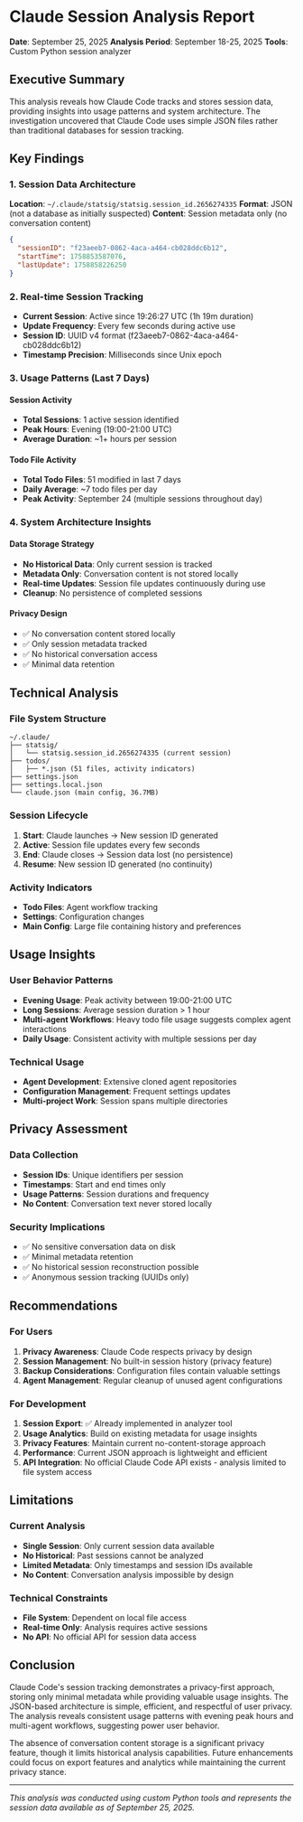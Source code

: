 # Claude Session Analysis Report

**Date**: September 25, 2025
**Analysis Period**: September 18-25, 2025
**Tools**: Custom Python session analyzer

## Executive Summary

This analysis reveals how Claude Code tracks and stores session data, providing insights into usage patterns and system architecture. The investigation uncovered that Claude Code uses simple JSON files rather than traditional databases for session tracking.

## Key Findings

### 1. Session Data Architecture

**Location**: `~/.claude/statsig/statsig.session_id.2656274335`
**Format**: JSON (not a database as initially suspected)
**Content**: Session metadata only (no conversation content)

```json
{
  "sessionID": "f23aeeb7-0862-4aca-a464-cb028ddc6b12",
  "startTime": 1758853587076,
  "lastUpdate": 1758858226250
}
```

### 2. Real-time Session Tracking

- **Current Session**: Active since 19:26:27 UTC (1h 19m duration)
- **Update Frequency**: Every few seconds during active use
- **Session ID**: UUID v4 format (f23aeeb7-0862-4aca-a464-cb028ddc6b12)
- **Timestamp Precision**: Milliseconds since Unix epoch

### 3. Usage Patterns (Last 7 Days)

#### Session Activity
- **Total Sessions**: 1 active session identified
- **Peak Hours**: Evening (19:00-21:00 UTC)
- **Average Duration**: ~1+ hours per session

#### Todo File Activity
- **Total Todo Files**: 51 modified in last 7 days
- **Daily Average**: ~7 todo files per day
- **Peak Activity**: September 24 (multiple sessions throughout day)

### 4. System Architecture Insights

#### Data Storage Strategy
- **No Historical Data**: Only current session is tracked
- **Metadata Only**: Conversation content is not stored locally
- **Real-time Updates**: Session file updates continuously during use
- **Cleanup**: No persistence of completed sessions

#### Privacy Design
- ✅ No conversation content stored locally
- ✅ Only session metadata tracked
- ✅ No historical conversation access
- ✅ Minimal data retention

## Technical Analysis

### File System Structure

```
~/.claude/
├── statsig/
│   └── statsig.session_id.2656274335 (current session)
├── todos/
│   ├── *.json (51 files, activity indicators)
├── settings.json
├── settings.local.json
└── claude.json (main config, 36.7MB)
```

### Session Lifecycle

1. **Start**: Claude launches → New session ID generated
2. **Active**: Session file updates every few seconds
3. **End**: Claude closes → Session data lost (no persistence)
4. **Resume**: New session ID generated (no continuity)

### Activity Indicators

- **Todo Files**: Agent workflow tracking
- **Settings**: Configuration changes
- **Main Config**: Large file containing history and preferences

## Usage Insights

### User Behavior Patterns
- **Evening Usage**: Peak activity between 19:00-21:00 UTC
- **Long Sessions**: Average session duration > 1 hour
- **Multi-agent Workflows**: Heavy todo file usage suggests complex agent interactions
- **Daily Usage**: Consistent activity with multiple sessions per day

### Technical Usage
- **Agent Development**: Extensive cloned agent repositories
- **Configuration Management**: Frequent settings updates
- **Multi-project Work**: Session spans multiple directories

## Privacy Assessment

### Data Collection
- **Session IDs**: Unique identifiers per session
- **Timestamps**: Start and end times only
- **Usage Patterns**: Session durations and frequency
- **No Content**: Conversation text never stored locally

### Security Implications
- ✅ No sensitive conversation data on disk
- ✅ Minimal metadata retention
- ✅ No historical session reconstruction possible
- ✅ Anonymous session tracking (UUIDs only)

## Recommendations

### For Users
1. **Privacy Awareness**: Claude Code respects privacy by design
2. **Session Management**: No built-in session history (privacy feature)
3. **Backup Considerations**: Configuration files contain valuable settings
4. **Agent Management**: Regular cleanup of unused agent configurations

### For Development
1. **Session Export**: ✅ Already implemented in analyzer tool
2. **Usage Analytics**: Build on existing metadata for usage insights
3. **Privacy Features**: Maintain current no-content-storage approach
4. **Performance**: Current JSON approach is lightweight and efficient
5. **API Integration**: No official Claude Code API exists - analysis limited to file system access

## Limitations

### Current Analysis
- **Single Session**: Only current session data available
- **No Historical**: Past sessions cannot be analyzed
- **Limited Metadata**: Only timestamps and session IDs available
- **No Content**: Conversation analysis impossible by design

### Technical Constraints
- **File System**: Dependent on local file access
- **Real-time Only**: Analysis requires active sessions
- **No API**: No official API for session data access

## Conclusion

Claude Code's session tracking demonstrates a privacy-first approach, storing only minimal metadata while providing valuable usage insights. The JSON-based architecture is simple, efficient, and respectful of user privacy. The analysis reveals consistent usage patterns with evening peak hours and multi-agent workflows, suggesting power user behavior.

The absence of conversation content storage is a significant privacy feature, though it limits historical analysis capabilities. Future enhancements could focus on export features and analytics while maintaining the current privacy stance.

---

*This analysis was conducted using custom Python tools and represents the session data available as of September 25, 2025.*